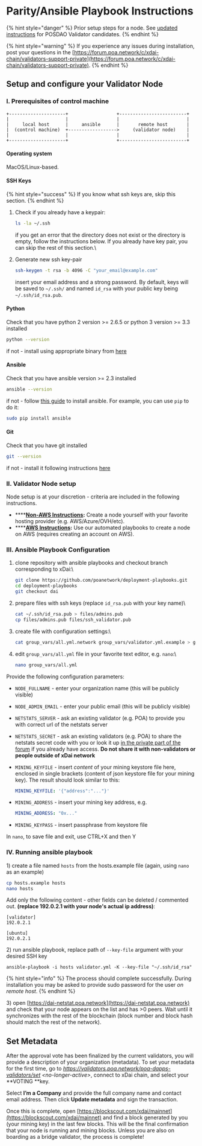 # Parity/Ansible Playbook Instructions

{% hint style="danger" %}
Prior setup steps for a node. See [updated instructions](../../../new-validator-process-flow/) for POSDAO Validator candidates.
{% endhint %}

{% hint style="warning" %}
If you experience any issues during installation, post your questions in the [https://forum.poa.network/c/xdai-chain/validators-support-private](https://forum.poa.network/c/xdai-chain/validators-support-private).
{% endhint %}

## Setup and configure your Validator Node

### I. Prerequisites of control machine

```
+---------------------+                  +-------------------------+
|                     |                  |                         |
|     local host      |     ansible      |       remote host       |   
|  (control machine)  +------------------>     (validator node)    |
|                     |                  |                         |
+---------------------+                  +-------------------------+
```

#### **Operating system**

MacOS/Linux-based.

#### **SSH Keys**

{% hint style="success" %}
If you know what ssh keys are, skip this section.
{% endhint %}

1.  Check if you already have a keypair:

    ```bash
    ls -la ~/.ssh
    ```

    if you get an error that the directory does not exist or the directory is empty, follow the instructions below. If you already have key pair, you can skip the rest of this section.\

2.  Generate new ssh key-pair

    ```bash
    ssh-keygen -t rsa -b 4096 -C "your_email@example.com"
    ```

    insert your email address and a strong password. By default, keys will be saved to `~/.ssh/` and named `id_rsa` with your public key being `~/.ssh/id_rsa.pub`.

#### **Python**

Check that you have python 2 version >= 2.6.5 or python 3 version >= 3.3 installed

```bash
python --version
```

if not - install using appropriate binary from [here](https://www.python.org/downloads/)

#### **Ansible**

Check that you have ansible version >= 2.3 installed

```bash
ansible --version
```

if not - follow [this guide](http://docs.ansible.com/ansible/latest/intro\_installation.html) to install ansible. For example, you can use `pip` to do it:

```bash
sudo pip install ansible
```

#### **Git**

Check that you have git installed

```bash
git --version
```

if not - install it following instructions [here](https://git-scm.com/book/en/v2/Getting-Started-Installing-Git)

### II. Validator Node setup

Node setup is at your discretion - criteria are included in the following instructions.

* ****[**Non-AWS Instructions**](../manual-deployment.md)**:** Create a node yourself with your favorite hosting provider (e.g. AWS/Azure/OVH/etc).&#x20;
* ****[**AWS Instructions**](aws-node-deployment-using-playbooks.md)**:** Use our automated playbooks to create a node on AWS (requires creating an account on AWS).&#x20;

### III. Ansible Playbook Configuration

1.  clone repository with ansible playbooks and checkout branch corresponding to xDai:\


    ```bash
    git clone https://github.com/poanetwork/deployment-playbooks.git
    cd deployment-playbooks
    git checkout dai
    ```
2.  prepare files with ssh keys (replace `id_rsa.pub` with your key name)\


    ```bash
    cat ~/.ssh/id_rsa.pub > files/admins.pub
    cp files/admins.pub files/ssh_validator.pub
    ```
3.  create file with configuration settings:\


    ```bash
    cat group_vars/all.yml.network group_vars/validator.yml.example > group_vars/all.yml
    ```
4.  edit `group_vars/all.yml` file in your favorite text editor, e.g. `nano`:\


    ```bash
    nano group_vars/all.yml
    ```

Provide the following configuration parameters:

* `NODE_FULLNAME` - enter your organization name (this will be publicly visible)
* `NODE_ADMIN_EMAIL` - enter your public email (this will be publicly visible)
* `NETSTATS_SERVER` - ask an existing validator (e.g. POA) to provide you with correct url of the netstats server&#x20;
* `NETSTATS_SECRET` - ask an existing validators (e.g. POA) to share the netstats secret code with you or look it up [in the private part of the forum](https://forum.poa.network/t/netstats-server-info/2781) if you already have access. **Do not share it with non-validators or people outside of xDai network**
*   `MINING_KEYFILE` - insert _content_ of your mining keystore file here, enclosed in single brackets (content of json keystore file for your mining key). The result should look similar to this:

    ```yaml
    MINING_KEYFILE: '{"address":"..."}'
    ```
*   `MINING_ADDRESS` - insert your mining key address, e.g.

    ```yaml
    MINING_ADDRESS: "0x..."
    ```
* `MINING_KEYPASS` - insert passphrase from keystore file

In `nano`, to save file and exit, use CTRL+X and then Y

### IV. Running ansible playbook

1\) create a file named `hosts`  from the hosts.example file (again, using `nano` as an example)

```bash
cp hosts.example hosts
nano hosts
```

Add only the following content - other fields can be deleted / commented out.  **(replace 192.0.2.1 with your node's actual ip address)**:

```
[validator]
192.0.2.1

[ubuntu]
192.0.2.1 
```

2\)  run ansible playbook, replace path of `--key-file` argument with your desired SSH key

```
ansible-playbook -i hosts validator.yml -K --key-file "~/.ssh/id_rsa"
```

{% hint style="info" %}
The process should complete successfully. During installation you may be asked to provide sudo password for the user _on remote host_.
{% endhint %}

3\) open [https://dai-netstat.poa.network](https://dai-netstat.poa.network) and check that your node appears on the list and has >0 peers. Wait until it synchronizes with the rest of the blockchain (block number and block hash should match the rest of the network).

## Set Metadata

After the approval vote has been finalized by the current validators, you will provide a description of your organization (metadata). To set your metadata for the first time, go to _https://validators.poa.network/poa-dapps-validators/set \<no-longer-active>_, connect to xDai chain, and select your **VOTING **key.&#x20;

Select **I’m a Company** and provide the full company name and contact email address. Then click **Update metadata** and sign the transaction.

Once this is complete, open [https://blockscout.com/xdai/mainnet](https://blockscout.com/xdai/mainnet) and find a block generated by you (your mining key) in the last few blocks. This will be the final confirmation that your node is running and mining blocks. Unless you are also on boarding as a bridge validator, the process is complete!
